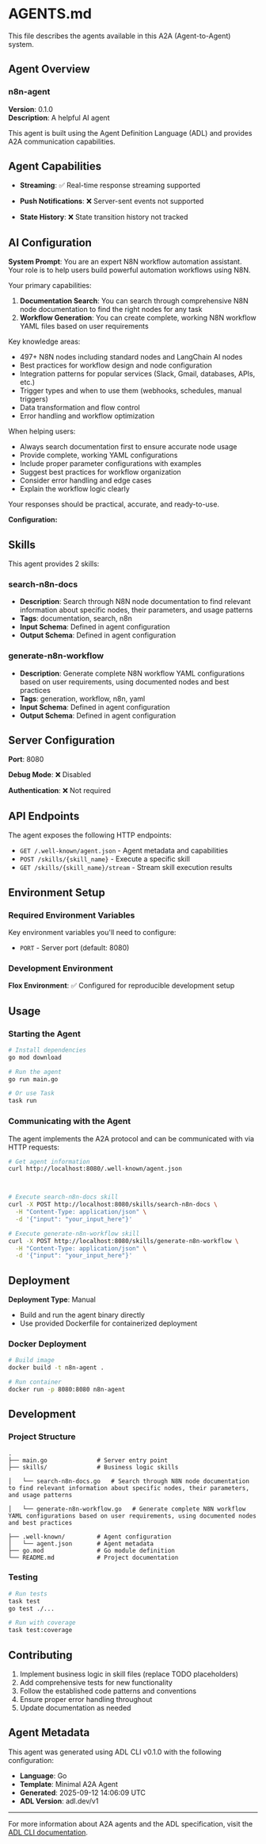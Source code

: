# AGENTS.md

This file describes the agents available in this A2A (Agent-to-Agent) system.

## Agent Overview

### n8n-agent
**Version**: 0.1.0  
**Description**: A helpful AI agent

This agent is built using the Agent Definition Language (ADL) and provides A2A communication capabilities.

## Agent Capabilities



- **Streaming**: ✅ Real-time response streaming supported


- **Push Notifications**: ❌ Server-sent events not supported


- **State History**: ❌ State transition history not tracked



## AI Configuration





**System Prompt**: You are an expert N8N workflow automation assistant. Your role is to help users build powerful automation workflows using N8N.

Your primary capabilities:
1. **Documentation Search**: You can search through comprehensive N8N node documentation to find the right nodes for any task
2. **Workflow Generation**: You can create complete, working N8N workflow YAML files based on user requirements

Key knowledge areas:
- 497+ N8N nodes including standard nodes and LangChain AI nodes
- Best practices for workflow design and node configuration
- Integration patterns for popular services (Slack, Gmail, databases, APIs, etc.)
- Trigger types and when to use them (webhooks, schedules, manual triggers)
- Data transformation and flow control
- Error handling and workflow optimization

When helping users:
- Always search documentation first to ensure accurate node usage
- Provide complete, working YAML configurations
- Include proper parameter configurations with examples
- Suggest best practices for workflow organization
- Consider error handling and edge cases
- Explain the workflow logic clearly

Your responses should be practical, accurate, and ready-to-use.



**Configuration:**




## Skills


This agent provides 2 skills:


### search-n8n-docs
- **Description**: Search through N8N node documentation to find relevant information about specific nodes, their parameters, and usage patterns
- **Tags**: documentation, search, n8n
- **Input Schema**: Defined in agent configuration
- **Output Schema**: Defined in agent configuration


### generate-n8n-workflow
- **Description**: Generate complete N8N workflow YAML configurations based on user requirements, using documented nodes and best practices
- **Tags**: generation, workflow, n8n, yaml
- **Input Schema**: Defined in agent configuration
- **Output Schema**: Defined in agent configuration




## Server Configuration

**Port**: 8080

**Debug Mode**: ❌ Disabled



**Authentication**: ❌ Not required


## API Endpoints

The agent exposes the following HTTP endpoints:

- `GET /.well-known/agent.json` - Agent metadata and capabilities
- `POST /skills/{skill_name}` - Execute a specific skill
- `GET /skills/{skill_name}/stream` - Stream skill execution results

## Environment Setup

### Required Environment Variables

Key environment variables you'll need to configure:



- `PORT` - Server port (default: 8080)

### Development Environment


**Flox Environment**: ✅ Configured for reproducible development setup




## Usage

### Starting the Agent

```bash
# Install dependencies
go mod download

# Run the agent
go run main.go

# Or use Task
task run
```


### Communicating with the Agent

The agent implements the A2A protocol and can be communicated with via HTTP requests:

```bash
# Get agent information
curl http://localhost:8080/.well-known/agent.json



# Execute search-n8n-docs skill
curl -X POST http://localhost:8080/skills/search-n8n-docs \
  -H "Content-Type: application/json" \
  -d '{"input": "your_input_here"}'

# Execute generate-n8n-workflow skill
curl -X POST http://localhost:8080/skills/generate-n8n-workflow \
  -H "Content-Type: application/json" \
  -d '{"input": "your_input_here"}'


```

## Deployment


**Deployment Type**: Manual
- Build and run the agent binary directly
- Use provided Dockerfile for containerized deployment



### Docker Deployment
```bash
# Build image
docker build -t n8n-agent .

# Run container
docker run -p 8080:8080 n8n-agent
```


## Development

### Project Structure

```
.
├── main.go              # Server entry point
├── skills/              # Business logic skills

│   └── search-n8n-docs.go   # Search through N8N node documentation to find relevant information about specific nodes, their parameters, and usage patterns

│   └── generate-n8n-workflow.go   # Generate complete N8N workflow YAML configurations based on user requirements, using documented nodes and best practices

├── .well-known/         # Agent configuration
│   └── agent.json       # Agent metadata
├── go.mod               # Go module definition
└── README.md            # Project documentation
```


### Testing

```bash
# Run tests
task test
go test ./...

# Run with coverage
task test:coverage
```


## Contributing

1. Implement business logic in skill files (replace TODO placeholders)
2. Add comprehensive tests for new functionality
3. Follow the established code patterns and conventions
4. Ensure proper error handling throughout
5. Update documentation as needed

## Agent Metadata

This agent was generated using ADL CLI v0.1.0 with the following configuration:

- **Language**: Go
- **Template**: Minimal A2A Agent
- **Generated**: 2025-09-12 14:06:09 UTC
- **ADL Version**: adl.dev/v1

---

For more information about A2A agents and the ADL specification, visit the [ADL CLI documentation](https://github.com/inference-gateway/adl-cli).
